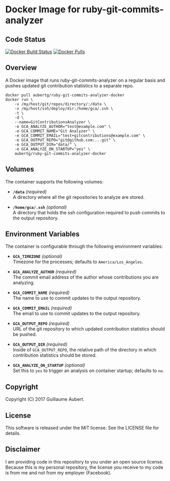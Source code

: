 Docker Image for ruby-git-commits-analyzer
==========================================


Code Status
-----------

[![Docker Build Status](https://img.shields.io/docker/build/aubertg/git-commits-analyzer-docker.svg)](https://hub.docker.com/r/aubertg/git-commits-analyzer-docker/builds/)
[![Docker Pulls](https://img.shields.io/docker/pulls/aubertg/git-commits-analyzer-docker.svg)](https://hub.docker.com/r/aubertg/git-commits-analyzer-docker/)


Overview
--------

A Docker image that runs ruby-git-commits-analyzer on a regular basis and pushes updated git contribution statistics to a separate repo.

	docker pull aubertg/ruby-git-commits-analyzer-docker
	docker run \
		-v /my/host/git/repos/directory/:/data \
		-v /my/host/ssh/deploy/dir:/home/gca/.ssh \
		-t \
		-d \
		--name=GitContributionsAnalyzer \
		-e GCA_ANALYZE_AUTHOR="test@example.com" \
		-e GCA_COMMIT_NAME="Git Analyzer" \
		-e GCA_COMMIT_EMAIL="test+gitcontributions@example.com" \
		-e GCA_OUTPUT_REPO="git@github.com:...git" \
		-e GCA_OUTPUT_DIR="data/" \
		-e GCA_ANALYZE_ON_STARTUP="yes" \
		aubertg/ruby-git-commits-analyzer-docker


Volumes
-------

The container supports the following volumes:

* **`/data`** *(required)*  
  A directory where all the git repositories to analyze are stored.

* **`/home/gca/.ssh`** *(optional)*  
	A directory that holds the ssh configuration required to push commits to the
	output repository.


Environment Variables
---------------------

The container is configurable through the following environment variables:

* **`GCA_TIMEZONE`** *(optional)*  
  Timezone for the processes; defaults to `America/Los_Angeles`.

* **`GCA_ANALYZE_AUTHOR`** *(required)*  
	The commit email address of the author whose contributions you are analyzing.

* **`GCA_COMMIT_NAME`** *(required)*  
	The name to use to commit updates to the output repository.

* **`GCA_COMMIT_EMAIL`** *(required)*  
	The email to use to commit updates to the output repository.

* **`GCA_OUTPUT_REPO`** *(required)*  
	URL of the git repository to which updated contribution statistics should be
	pushed.

* **`GCA_OUTPUT_DIR`** *(required)*  
	Inside of `GCA_OUTPUT_REPO`, the relative path of the directory in which
	contribution statistics should be stored.

* **`GCA_ANALYZE_ON_STARTUP`** *(optional)*  
	Set this to `yes` to trigger an analysis on container startup; defaults to `no`.


Copyright
---------

Copyright (C) 2017 Guillaume Aubert.


License
-------

This software is released under the MIT license. See the LICENSE file for
details.


Disclaimer
----------

I am providing code in this repository to you under an open source license.
Because this is my personal repository, the license you receive to my code is
from me and not from my employer (Facebook).
